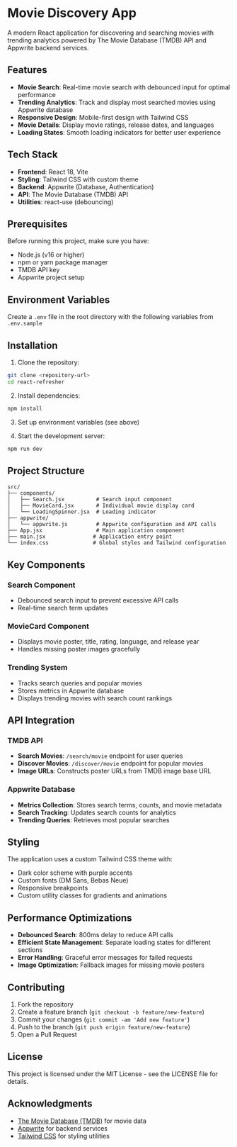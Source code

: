 # Movie Discovery App

A modern React application for discovering and searching movies with trending analytics powered by The Movie Database (TMDB) API and Appwrite backend services.

## Features

- **Movie Search**: Real-time movie search with debounced input for optimal performance
- **Trending Analytics**: Track and display most searched movies using Appwrite database
- **Responsive Design**: Mobile-first design with Tailwind CSS
- **Movie Details**: Display movie ratings, release dates, and languages
- **Loading States**: Smooth loading indicators for better user experience

## Tech Stack

- **Frontend**: React 18, Vite
- **Styling**: Tailwind CSS with custom theme
- **Backend**: Appwrite (Database, Authentication)
- **API**: The Movie Database (TMDB) API
- **Utilities**: react-use (debouncing)

## Prerequisites

Before running this project, make sure you have:

- Node.js (v16 or higher)
- npm or yarn package manager
- TMDB API key
- Appwrite project setup

## Environment Variables

Create a `.env` file in the root directory with the following variables from `.env.sample`

## Installation

1. Clone the repository:
```bash
git clone <repository-url>
cd react-refresher
```

2. Install dependencies:
```bash
npm install
```

3. Set up environment variables (see above)

4. Start the development server:
```bash
npm run dev
```

## Project Structure

```
src/
├── components/
│   ├── Search.jsx          # Search input component
│   ├── MovieCard.jsx       # Individual movie display card
│   └── LoadingSpinner.jsx  # Loading indicator
├── appwrite/
│   └── appwrite.js         # Appwrite configuration and API calls
├── App.jsx                 # Main application component
├── main.jsx               # Application entry point
└── index.css              # Global styles and Tailwind configuration
```

## Key Components

### Search Component
- Debounced search input to prevent excessive API calls
- Real-time search term updates

### MovieCard Component
- Displays movie poster, title, rating, language, and release year
- Handles missing poster images gracefully

### Trending System
- Tracks search queries and popular movies
- Stores metrics in Appwrite database
- Displays trending movies with search count rankings

## API Integration

### TMDB API
- **Search Movies**: `/search/movie` endpoint for user queries
- **Discover Movies**: `/discover/movie` endpoint for popular movies
- **Image URLs**: Constructs poster URLs from TMDB image base URL

### Appwrite Database
- **Metrics Collection**: Stores search terms, counts, and movie metadata
- **Search Tracking**: Updates search counts for analytics
- **Trending Queries**: Retrieves most popular searches

## Styling

The application uses a custom Tailwind CSS theme with:
- Dark color scheme with purple accents
- Custom fonts (DM Sans, Bebas Neue)
- Responsive breakpoints
- Custom utility classes for gradients and animations

## Performance Optimizations

- **Debounced Search**: 800ms delay to reduce API calls
- **Efficient State Management**: Separate loading states for different sections
- **Error Handling**: Graceful error messages for failed requests
- **Image Optimization**: Fallback images for missing movie posters

## Contributing

1. Fork the repository
2. Create a feature branch (`git checkout -b feature/new-feature`)
3. Commit your changes (`git commit -am 'Add new feature'`)
4. Push to the branch (`git push origin feature/new-feature`)
5. Open a Pull Request

## License

This project is licensed under the MIT License - see the LICENSE file for details.

## Acknowledgments

- [The Movie Database (TMDB)](https://www.themoviedb.org/) for movie data
- [Appwrite](https://appwrite.io/) for backend services
- [Tailwind CSS](https://tailwindcss.com/) for styling utilities